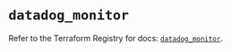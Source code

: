 # `datadog_monitor`

Refer to the Terraform Registry for docs: [`datadog_monitor`](https://registry.terraform.io/providers/datadog/datadog/3.57.0/docs/resources/monitor).
